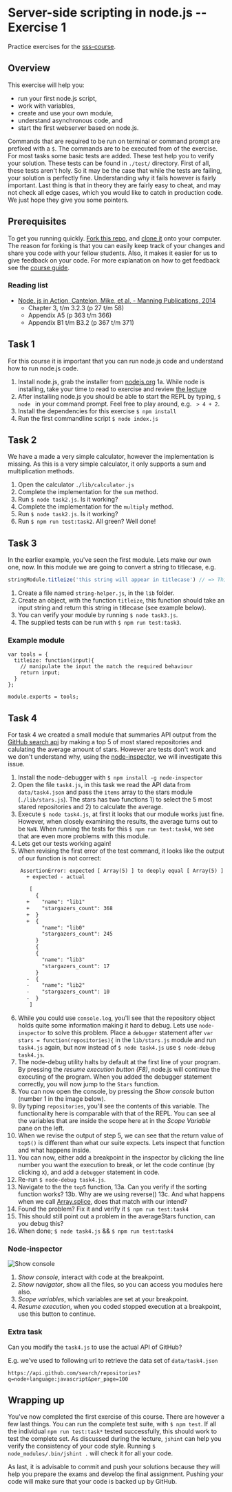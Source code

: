 # Server-side scripting in node.js -- Exercise 1

Practice exercises for the [sss-course](https://github.com/CMDA/sss-course).


## Overview
This exercise will help you:

* run your first node.js script,
* work with variables,
* create and use your own module,
* understand asynchronous code, and
* start the first webserver based on node.js.

Commands that are required to be run on terminal or command prompt are prefixed with a ```$```. The commands are to be executed from of the exercise. For most tasks some basic tests are added. These test help you to verify your solution. These tests can be found in ```./test/``` directory. First of all, these tests aren't holy. So it may be the case that while the tests are failing, your solution is perfectly fine. Understanding why it fails however is fairly important. Last thing is that in theory they are fairly easy to cheat, and may not check all edge cases, which you would like to catch in production code. We just hope they give you some pointers. 


## Prerequisites
To get you running quickly. [Fork this repo](https://github.com/CMDA/sss-exercises/fork), and [clone it](http://git-scm.com/book/ch2-1.html#Cloning-an-Existing-Repository) onto your computer. The reason for forking is that you can easily keep track of your changes and share you code with your fellow students. Also, it makes it easier for us to give feedback on your code. For more explanation on how to get feedback see the [course guide](https://github.com/CMDA/sss-course/#workflow).

### Reading list
* [Node. js in Action, Cantelon, Mike, et al. - Manning Publications, 2014](http://www.manning.com/cantelon/)
  * Chapter 3, t/m 3.2.3 (p 27 t/m 58)
  * Appendix A5 (p 363 t/m 366)
  * Appendix B1 t/m B3.2 (p 367 t/m 371) 


## Task 1
For this course it is important that you can run node.js code and understand how to run node.js code.


1. Install node.js, grab the installer from [nodejs.org](http://nodejs.org)
    1a. While node is installing, take your time to read to exercise and review [the lecture](http://cmda.github.io/sss-course/lesson1) 
2. After installing node.js you should be able to start the REPL by typing, ```$ node ``` in your command prompt. Feel free to play around, e.g. ``` > 4 + 2```.
3. Install the dependencies for this exercise ```$ npm install ```
4. Run the first commandline script ``` $ node index.js ``` 


## Task 2
We have a made a very simple calculator, however the implementation is missing. As this is a very simple calculator, it only supports a sum and multiplication methods. 

1. Open the calculator ```./lib/calculator.js```
2. Complete the implementation for the ```sum``` method.
3. Run ```$ node task2.js```. Is it working?
4. Complete the implementation for the ```multiply``` method.
5. Run ```$ node task2.js```. Is it working?
6. Run ```$ npm run test:task2```. All green? Well done!


## Task 3
In the earlier example, you've seen the first module. Lets make our own one, now. In this module we are going to convert a string to titlecase, e.g. 

```javascript
stringModule.titleize('this string will appear in titlecase') // => This String Will Appear In Titlecase
```

1. Create a file named ```string-helper.js```, in the ```lib``` folder. 
2. Create an object, with the function ```titleize```, this function should take an input string and return this string in titlecase (see example below).
3. You can verify your module by running ```$ node task3.js```. 
4. The supplied tests can be run with ```$ npm run test:task3```.

### Example module
```
var tools = {
  titleize: function(input){
    // manipulate the input the match the required behaviour
    return input;
  }
};

module.exports = tools;
```


## Task 4

For task 4 we created a small module that summaries API output from the [GitHub search api](https://developer.github.com/v3/search/) by making a top 5 of most stared repositories and calulating the average amount of stars. However are tests don't work and we don't understand why, using the [node-inspector](https://github.com/node-inspector/node-inspector), we will investigate this issue.

1. Install the node-debugger with ```$ npm install -g node-inspector```
2. Open the file ```task4.js```, in this task we read the API data from ```data/task4.json``` and pass the `items` array to the stars module (```./lib/stars.js```). The stars has two functions 1) to select the 5 most stared repositories and 2) to calculate the average. 
3. Execute ```$ node task4.js```, at first it looks that our module works just fine. However, when closely examining the results, the average turns out to be `NaN`. When running the tests for this ```$ npm run test:task4```, we see that are even more problems with this module. 
4. Lets get our tests working again!
5. When revising the first error of the test command, it looks like the output of our function is not correct:
```
    AssertionError: expected [ Array(5) ] to deeply equal [ Array(5) ]
      + expected - actual
```

```Diff
       [
         {
      +    "name": "lib1"
      +    "stargazers_count": 368
      +  }
      +  {
           "name": "lib0"
           "stargazers_count": 245
         }
         {
         {
           "name": "lib3"
           "stargazers_count": 17
         }
      -  {
      -    "name": "lib2"
      -    "stargazers_count": 10
      -  }
       ]
```
6. While you could use ```console.log```, you'll see that the repository object holds quite some information making it hard to debug. Lets use ```node-inspector``` to solve this problem. Place a ```debugger``` statement after ``` var stars = function(repositories){ ``` in the ```lib/stars.js``` module and run ```task4.js``` again, but now instead of ```$ node task4.js``` use ```$ node-debug task4.js```.
7. The node-debug utility halts by default at the first line of your program. By pressing the _resume execution button (F8)_, node.js will continue the executing of the program. When you added the debugger statement correctly, you will now jump to the ```Stars``` function.
8. You can now open the console, by pressing the _Show console_ button (number 1 in the image below).
9. By typing ```repositories```, you'll see the contents of this variable. The functionality here is comparable with that of the REPL. You can see al the variables that are inside the scope here at in the _Scope Variable_ pane on the left. 
10. When we revise the output of step 5, we can see that the return value of ``` top5() ``` is different than what our suite expects. Lets inspect that function and what happens inside. 
11. You can now, either add a breakpoint in the inspector by clicking the line number you want the execution to break, or let the code continue (by clicking x), and add a ```debugger``` statement in code. 
13. Re-run ```$ node-debug task4.js```.
13. Navigate to the the ```top5``` function, 
    13a. Can you verify if the sorting function works?
    13b. Why are we using reverse()
    13c. And what happens when we call [Array.splice](https://developer.mozilla.org/en-US/docs/Web/JavaScript/Reference/Global_Objects/Array/splice), does that match with our intend?
13. Found the problem? Fix it and verify it ```$ npm run test:task4```
14. This should still point out a problem in the averageStars function, can you debug this?
15. When done; ```$ node task4.js``` && ```$ npm run test:task4```


### Node-inspector
![Show console](http://cl.ly/image/3e200c1V0F3a)

1. _Show console_, interact with code at the breakpoint.
2. _Show navigator_, show all the files, so you can access you modules here also.
3. _Scope variables_, which variables are set at your breakpoint.
4. _Resume execution_, when you coded stopped execution at a breakpoint, use this button to continue.

### Extra task 
Can you modify the ```task4.js``` to use the actual API of GitHub?

E.g. we've used to following url to retrieve the data set of ```data/task4.json```

```
https://api.github.com/search/repositories?q=node+language:javascript&per_page=100
```


## Wrapping up
You've now completed the first exercise of this course. There are however a few last things. You can run the complete test suite, with ```$ npm test```. If all the individual ```npm run test:task*``` tested successfully, this should work to test the complete set. As discussed during the lecture, ```jshint``` can help you verify the consistency of your code style. Running ```$ node_modules/.bin/jshint .``` will check it for all your code. 

As last, it is advisable to commit and push your solutions because they will help you prepare the exams and develop the final assignment. Pushing your code will make sure that your code is backed up by GitHub. 



